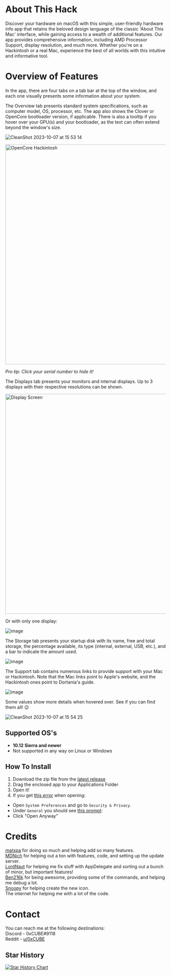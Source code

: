 # About This Hack
Discover your hardware on macOS with this simple, user-friendly hardware info app that retains the beloved design language of the classic 'About This Mac' interface, while gaining access to a wealth of additional features. Our app provides comprehensive information, including AMD Processor Support, display resolution, and much more. Whether you're on a Hackintosh or a real Mac, experience the best of all worlds with this intuitive and informative tool.<br>

# Overview of Features

In the app, there are four tabs on a tab bar at the top of the window, and each one visually presents some information about your system.

The Overview tab presents standard system specifications, such as computer model, OS, processor, etc. The app also shows the Clover or OpenCore bootloader version, if applicable. There is also a tooltip if you hover over your GPU(s) and your bootloader, as the text can often extend beyond the window's size.

![CleanShot 2023-10-07 at 15 53 14](https://github.com/0xCUB3/About-This-Hack/assets/94565160/b4986e55-e3a1-4fdc-bb76-c2bdbc70567d)


<img width="692" alt="OpenCore Hackintosh" text="OpenCore Hackintosh" src="https://github.com/0xCUB3/About-This-Hack/assets/94565160/18d29cff-1db1-4060-8e02-64307dafa20c">

*Pro tip: Click your serial number to hide it!*

The Displays tab presents your monitors and internal displays. Up to 3 displays with their respective resolutions can be shown.

<img width="692" alt="Display Screen" text="Display Screen" src="ImagesTMP/display-screen.png">

Or with only one display:

![image](https://github.com/0xCUB3/About-This-Hack/assets/94565160/7b8835cd-400b-4f48-81f8-aa3a4a536b23)

The Storage tab presents your startup disk with its name, free and total storage, the percentage available, its type (internal, external, USB, etc.), and a bar to indicate the amount used.

![image](https://github.com/0xCUB3/About-This-Hack/assets/94565160/f05ce8cb-550d-443e-9966-e991da23bf02)

The Support tab contains numerous links to provide support with your Mac or Hackintosh. Note that the Mac links point to Apple's website, and the Hackintosh ones point to Dortania's guide.

![image](https://github.com/0xCUB3/About-This-Hack/assets/94565160/46d26d13-319d-488e-ab5a-d6a0d01f09a4)

Some values show more details when hovered over. See if you can find them all! 😉

![CleanShot 2023-10-07 at 15 54 25](https://github.com/0xCUB3/About-This-Hack/assets/94565160/1b90c22b-a56b-4c58-9ef1-f27276db8850)


## Supported OS's
- **10.12 Sierra and newer**
- Not supported in any way on Linux or Windows

## How To Install
1) Download the zip file from the [latest release](https://github.com/0xCUB3/About-This-Hack/releases/latest)
2) Drag the enclosed app to your Applications Folder
3) Open it!
4) If you get [this error](https://user-images.githubusercontent.com/79278890/111886978-4af4cb80-89a8-11eb-90c8-522a89abb48e.png) when opening:
- Open `System Preferences` and go to `Security & Privacy`.
- Under `General` you should see [this prompt](https://user-images.githubusercontent.com/79278890/111887197-c6a34800-89a9-11eb-83e2-9fd3d61e2c15.png):
- Click "Open Anyway"

# Credits
[matxpa](https://github.com/matxpa) for doing so much and helping add so many features. <br>
[MDNich](https://github.com/MDNich) for helping out a ton with features, code, and setting up the update server. <br>
[LordNaut](https://github.com/Nautilus704) for helping me fix stuff with AppDelegate and sorting out a bunch of minor, but important features! <br>
[Ben216k](https://github.com/Ben216k) for being awesome, providing some of the commands, and helping me debug a lot. <br>
[Snoopy](https://macosicons.com/#/u/Squid4572) for helping create the new icon. <br>
The internet for helping me with a lot of the code.

# Contact
You can reach me at the following destinations: <br>
Discord - 0xCUBE#9118 <br>
Reddit - [u/0xCUBE](https://www.reddit.com/user/0xCUBE)

## Star History

[![Star History Chart](https://api.star-history.com/svg?repos=0xCUB3/About-This-Hack&type=Date)](https://star-history.com/#0xCUB3/About-This-Hack&Date)
